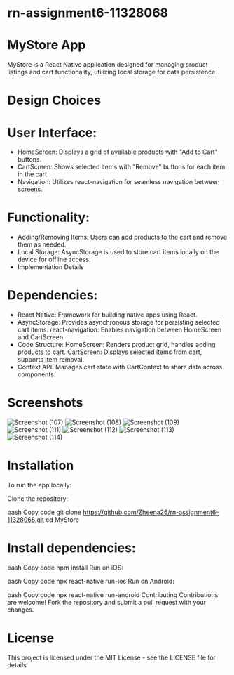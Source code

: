 # rn-assignment6-11328068

# MyStore App
MyStore is a React Native application designed for managing product listings and cart functionality, utilizing local storage for data persistence.

# Design Choices

# User Interface:
* HomeScreen: Displays a grid of available products with "Add to Cart" buttons.
* CartScreen: Shows selected items with "Remove" buttons for each item in the cart.
* Navigation: Utilizes react-navigation for seamless navigation between screens.
# Functionality:
* Adding/Removing Items: Users can add products to the cart and remove them as needed.
* Local Storage: AsyncStorage is used to store cart items locally on the device for offline access.
* Implementation Details
# Dependencies:
* React Native: Framework for building native apps using React.
* AsyncStorage: Provides asynchronous storage for persisting selected cart items.
react-navigation: Enables navigation between HomeScreen and CartScreen.
* Code Structure:
HomeScreen: Renders product grid, handles adding products to cart.
CartScreen: Displays selected items from cart, supports item removal.
* Context API: Manages cart state with CartContext to share data across components.
# Screenshots
![Screenshot (107)](https://github.com/Zheena26/rn-assignment6-11328068/assets/169994345/cf82ba63-3734-4994-9325-c33269b399c1)
![Screenshot (108)](https://github.com/Zheena26/rn-assignment6-11328068/assets/169994345/8374141a-f023-4309-83d0-144134cbceb3)
![Screenshot (109)](https://github.com/Zheena26/rn-assignment6-11328068/assets/169994345/73ccc892-6c36-4e9b-a630-cf79947e0f79)
![Screenshot (111)](https://github.com/Zheena26/rn-assignment6-11328068/assets/169994345/f4e80487-0540-4afa-b8c3-fb17b4318ec2)
![Screenshot (112)](https://github.com/Zheena26/rn-assignment6-11328068/assets/169994345/753d3bc5-c44a-48a6-8328-c566bf678f48)
![Screenshot (113)](https://github.com/Zheena26/rn-assignment6-11328068/assets/169994345/629ca3de-f24f-447c-910e-a7477b10227a)
![Screenshot (114)](https://github.com/Zheena26/rn-assignment6-11328068/assets/169994345/e099372c-4f3f-4a85-84c7-f43eec13dff8)

# Installation
To run the app locally:

Clone the repository:

bash
Copy code
git clone https://github.com/Zheena26/rn-assignment6-11328068.git
cd MyStore 
# Install dependencies:

bash
Copy code
npm install
Run on iOS:

bash
Copy code
npx react-native run-ios
Run on Android:

bash
Copy code
npx react-native run-android
Contributing
Contributions are welcome! Fork the repository and submit a pull request with your changes.

# License
This project is licensed under the MIT License - see the LICENSE file for details.
